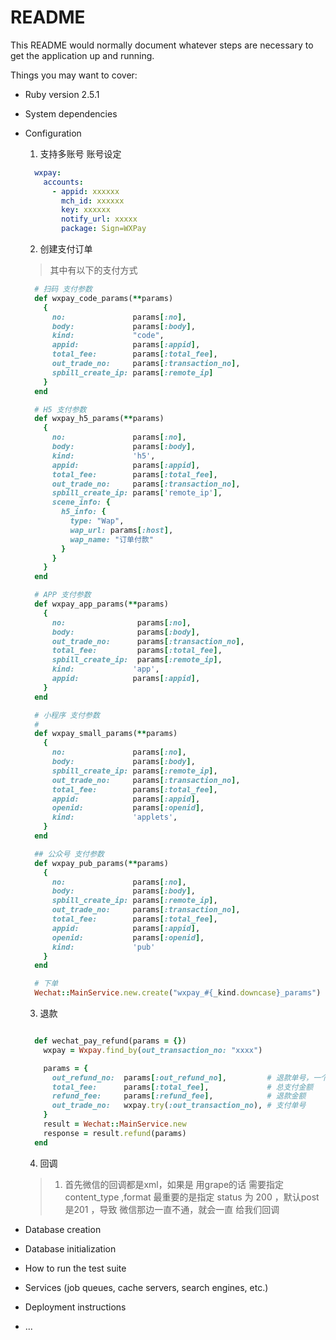 # README

This README would normally document whatever steps are necessary to get the
application up and running.

Things you may want to cover:

* Ruby version
  2.5.1

* System dependencies

* Configuration
  1. 支持多账号
  账号设定
  ```yml
    wxpay:
      accounts:
        - appid: xxxxxx
          mch_id: xxxxxx
          key: xxxxxx
          notify_url: xxxxx
          package: Sign=WXPay
  ```

  2. 创建支付订单
  > 其中有以下的支付方式
  ```ruby
    # 扫码 支付参数
    def wxpay_code_params(**params)
      {
        no:               params[:no],
        body:             params[:body],
        kind:             "code",
        appid:            params[:appid],
        total_fee:        params[:total_fee],
        out_trade_no:     params[:transaction_no],
        spbill_create_ip: params[:remote_ip]
      }
    end

    # H5 支付参数
    def wxpay_h5_params(**params)
      {
        no:               params[:no],
        body:             params[:body],
        kind:             'h5',
        appid:            params[:appid],
        total_fee:        params[:total_fee],
        out_trade_no:     params[:transaction_no],
        spbill_create_ip: params['remote_ip'],
        scene_info: {
          h5_info: {
            type: "Wap",
            wap_url: params[:host],
            wap_name: "订单付款"
          }
        }
      }
    end

    # APP 支付参数
    def wxpay_app_params(**params)
      {
        no:                params[:no],
        body:              params[:body],
        out_trade_no:      params[:transaction_no],
        total_fee:         params[:total_fee],
        spbill_create_ip:  params[:remote_ip],
        kind:             'app',
        appid:            params[:appid],
      }
    end

    # 小程序 支付参数
    #
    def wxpay_small_params(**params)
      {
        no:               params[:no],
        body:             params[:body],
        spbill_create_ip: params[:remote_ip],
        out_trade_no:     params[:transaction_no],
        total_fee:        params[:total_fee],
        appid:            params[:appid],
        openid:           params[:openid],
        kind:             'applets',
      }
    end

    ## 公众号 支付参数
    def wxpay_pub_params(**params)
      {
        no:               params[:no],
        body:             params[:body],
        spbill_create_ip: params[:remote_ip],
        out_trade_no:     params[:transaction_no],
        total_fee:        params[:total_fee],
        appid:            params[:appid],
        openid:           params[:openid],
        kind:             'pub'
      }
    end

    # 下单
    Wechat::MainService.new.create("wxpay_#{_kind.downcase}_params")

  ```
    3. 退款
    ```ruby

      def wechat_pay_refund(params = {})
        wxpay = Wxpay.find_by(out_transaction_no: "xxxx")

        params = {
          out_refund_no:  params[:out_refund_no],         # 退款单号，一个单号 只能退一次
          total_fee:      params[:total_fee],             # 总支付金额
          refund_fee:     params[:refund_fee],            # 退款金额
          out_trade_no:   wxpay.try(:out_transaction_no), # 支付单号
        }
        result = Wechat::MainService.new
        response = result.refund(params)
      end
    ```

    4. 回调
    > 1. 首先微信的回调都是xml，如果是 用grape的话 需要指定 content_type ,format
    > 最重要的是指定 status 为 200 ，默认post是201  ，导致 微信那边一直不通，就会一直 给我们回调

* Database creation

* Database initialization

* How to run the test suite

* Services (job queues, cache servers, search engines, etc.)

* Deployment instructions

* ...
